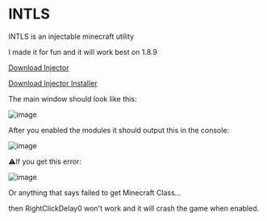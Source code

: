 <h1>INTLS</h1>
<p>INTLS is an injectable minecraft utility</p>
<p>I made it for fun and it will work best on 1.8.9</p>


[Download Injector](https://github.com/1hyzh/INTLS_Injector/releases/tag/0.5)

[Download Injector Installer](https://github.com/1hyzh/INTLS-Injector-Installer/releases/tag/1)

The main window should look like this:

![image](https://github.com/user-attachments/assets/66a69c90-52b0-474d-a0ba-280c836d687b)

After you enabled the modules it should output this in the console:

![image](https://github.com/user-attachments/assets/53c5994d-aba0-4df3-ad7e-fcd515797554)

⚠If you get this error:

![image](https://github.com/user-attachments/assets/44997a65-2223-42a6-be31-4865c30c77f6)

Or anything that says failed to get Minecraft Class...

then RightClickDelay0 won't work and it will crash the game when enabled.
